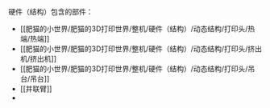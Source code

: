 
硬件（结构）包含的部件：
- [[肥猫的小世界/肥猫的3D打印世界/整机/硬件（结构）/动态结构/打印头/热端/热端]]
- [[肥猫的小世界/肥猫的3D打印世界/整机/硬件（结构）/动态结构/打印头/挤出机/挤出机]]
- [[肥猫的小世界/肥猫的3D打印世界/整机/硬件（结构）/动态结构/打印头/吊台/吊台]]
- [[并联臂]]
- 

